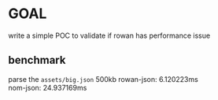 # GOAL
write a simple POC to validate if rowan has performance issue

## benchmark
parse the `assets/big.json` 500kb
rowan-json: 6.120223ms  
nom-json: 24.937169ms
